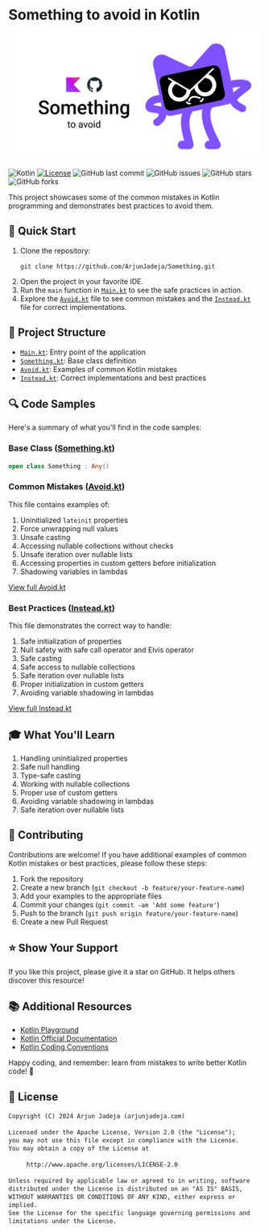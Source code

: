 # Something to avoid in Kotlin

<p align="center">
  <img src="assets/SomethingThumbnail.png" width="800"/> 
</p>

![Kotlin](https://img.shields.io/badge/Kotlin-0095D5?&style=for-the-badge&logo=kotlin&logoColor=white)
[![License](https://img.shields.io/badge/License-Apache%202.0-blue.svg)](https://opensource.org/licenses/Apache-2.0)
![GitHub last commit](https://img.shields.io/github/last-commit/ArjunJadeja/Something)
![GitHub issues](https://img.shields.io/github/issues/ArjunJadeja/Something)
![GitHub stars](https://img.shields.io/github/stars/ArjunJadeja/Something)
![GitHub forks](https://img.shields.io/github/forks/ArjunJadeja/Something)

This project showcases some of the common mistakes in Kotlin programming and demonstrates best practices to avoid them.

## 🚀 Quick Start

1. Clone the repository:
   ```
   git clone https://github.com/ArjunJadeja/Something.git
   ```
2. Open the project in your favorite IDE.
3. Run the `main` function in [`Main.kt`](src/main/kotlin/Main.kt) to see the safe practices in action.
4. Explore the [`Avoid.kt`](src/main/kotlin/Avoid.kt) file to see common mistakes and the [`Instead.kt`](src/main/kotlin/Instead.kt) file for correct implementations.

## 📁 Project Structure

- [`Main.kt`](src/main/kotlin/Main.kt): Entry point of the application
- [`Something.kt`](src/main/kotlin/Something.kt): Base class definition
- [`Avoid.kt`](src/main/kotlin/Avoid.kt): Examples of common Kotlin mistakes
- [`Instead.kt`](src/main/kotlin/Instead.kt): Correct implementations and best practices

## 🔍 Code Samples

Here's a summary of what you'll find in the code samples:

### Base Class ([Something.kt](src/main/kotlin/Something.kt))
```kotlin
open class Something : Any()
```

### Common Mistakes ([Avoid.kt](src/main/kotlin/Avoid.kt))
This file contains examples of:
1. Uninitialized `lateinit` properties
2. Force unwrapping null values
3. Unsafe casting
4. Accessing nullable collections without checks
5. Unsafe iteration over nullable lists
6. Accessing properties in custom getters before initialization
7. Shadowing variables in lambdas

[View full Avoid.kt](src/main/kotlin/Avoid.kt)

### Best Practices ([Instead.kt](src/main/kotlin/Instead.kt))
This file demonstrates the correct way to handle:
1. Safe initialization of properties
2. Null safety with safe call operator and Elvis operator
3. Safe casting
4. Safe access to nullable collections
5. Safe iteration over nullable lists
6. Proper initialization in custom getters
7. Avoiding variable shadowing in lambdas

[View full Instead.kt](src/main/kotlin/Instead.kt)

## 🎓 What You'll Learn

1. Handling uninitialized properties
2. Safe null handling
3. Type-safe casting
4. Working with nullable collections
5. Proper use of custom getters
6. Avoiding variable shadowing in lambdas
7. Safe iteration over nullable lists

## 🤝 Contributing

Contributions are welcome! If you have additional examples of common Kotlin mistakes or best practices, please follow these steps:

1. Fork the repository
2. Create a new branch (`git checkout -b feature/your-feature-name`)
3. Add your examples to the appropriate files
4. Commit your changes (`git commit -am 'Add some feature'`)
5. Push to the branch (`git push origin feature/your-feature-name`)
6. Create a new Pull Request

## ⭐ Show Your Support

If you like this project, please give it a star on GitHub. It helps others discover this resource!

## 📚 Additional Resources

- [Kotlin Playground](https://play.kotlinlang.org/)
- [Kotlin Official Documentation](https://kotlinlang.org/docs/home.html)
- [Kotlin Coding Conventions](https://kotlinlang.org/docs/coding-conventions.html)

Happy coding, and remember: learn from mistakes to write better Kotlin code! 🚀

## 📄 License
```
Copyright (C) 2024 Arjun Jadeja (arjunjadeja.com)

Licensed under the Apache License, Version 2.0 (the "License");
you may not use this file except in compliance with the License.
You may obtain a copy of the License at

     http://www.apache.org/licenses/LICENSE-2.0

Unless required by applicable law or agreed to in writing, software
distributed under the License is distributed on an "AS IS" BASIS,
WITHOUT WARRANTIES OR CONDITIONS OF ANY KIND, either express or implied.
See the License for the specific language governing permissions and
limitations under the License.
```